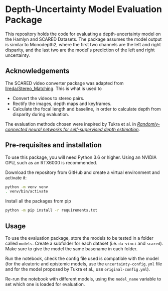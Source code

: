 # Depth-Uncertainty Model Evaluation Package

This repository holds the code for evaluating a depth-uncertainty model on the Hamlyn and SCARED Datasets. The package assumes the model output is similar to Monodepth2, where the first two channels are the left and right disparity, and the last two are the model's prediction of the left and right uncertainty.


## Acknowledgements

The SCARED video converter package was adapted from [llreda/Stereo_Matching](https://github.com/llreda/Stereo_Matching/blob/master/processing/dataset_processing.py). This is what is used to

- Convert the videos to stereo pairs.
- Rectify the images, depth maps and keyframes.
- Calculate the focal length and baseline, in order to calculate depth from disparity during evaluation.

The evaluation methods chosen were inspired by Tukra et al. in [_Randomly-connected neural networks for self-supervised depth estimation_](https://www.tandfonline.com/doi/full/10.1080/21681163.2021.1997648).

## Pre-requisites and installation

To use this package, you will need Python 3.6 or higher. Using an NVIDIA GPU, such as an RTX6000 is recommended.

Download the repository from GitHub and create a virtual environment and activate it:
```bash
python -m venv venv
. venv/bin/activate
```

Install all the packages from pip
```bash
python -m pip install -r requirements.txt
```

## Usage

To use the evaluation package, store the models to be tested in a folder called `models`. Create a subfolder for each dataset (i.e. `da-vinci` and `scared`). Make sure to give the model the same basename in each folder.

Run the notebook, check the config file used is compatible with the model (for the aleatoric and epistemic models, use the `uncertainty-config.yml` file and for the model proposed by Tukra et al., use `original-config.yml`).

Re-run the notebook with different models, using the `model_name` variable to set which one is loaded for evaluation.